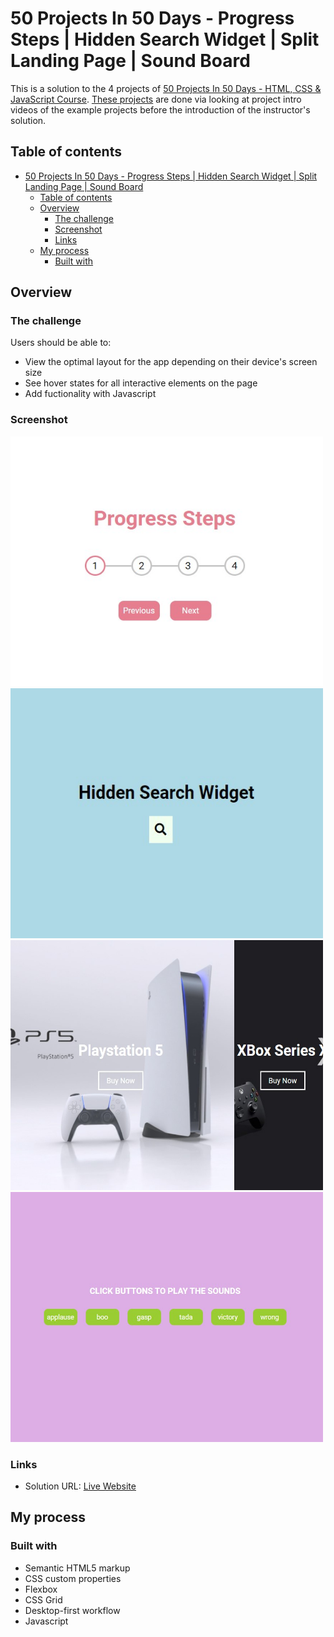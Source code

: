 # 50 Projects In 50 Days - Progress Steps | Hidden Search Widget | Split Landing Page | Sound Board

This is a solution to the 4 projects of [50 Projects In 50 Days - HTML, CSS & JavaScript Course](https://www.udemy.com/course/50-projects-50-days/). [These projects](https://gurhanalan.github.io/JS-SmallProjects-ProgressSteps/) are done via looking at project intro videos of the example projects before the introduction of the instructor's solution.

## Table of contents

- [50 Projects In 50 Days - Progress Steps | Hidden Search Widget | Split Landing Page | Sound Board](#50-projects-in-50-days---progress-steps--hidden-search-widget--split-landing-page--sound-board)
  - [Table of contents](#table-of-contents)
  - [Overview](#overview)
    - [The challenge](#the-challenge)
    - [Screenshot](#screenshot)
    - [Links](#links)
  - [My process](#my-process)
    - [Built with](#built-with)

## Overview

### The challenge

Users should be able to:

-   View the optimal layout for the app depending on their device's screen size
-   See hover states for all interactive elements on the page
-   Add fuctionality with Javascript

### Screenshot

<img  src="./img/ScreenshotProgressSteps.jpg" alt="html" height=400 width=500><br/>
<img  src="./img/ScreenshotHiddenSearchWidget.jpg" alt="html" height=400 width=500><br/>
<img  src="./img/ScreenshotSplitLandingPage.jpg" alt="html" height=400 width=500><br/>
<img  src="./img/soundboard.jpg" alt="html" height=400 width=500><br/>

<!-- ![](/img/ScreenshotProgressSteps.jpg)
![](/img/ScreenshotHiddenSearchWidget.jpg)
![](/img/ScreenshotSplitLandingPage.jpg) -->

### Links

-   Solution URL: [Live Website](https://gurhanalan.github.io/JS-SmallProjects-ProgressSteps/)

## My process

### Built with

-   Semantic HTML5 markup
-   CSS custom properties
-   Flexbox
-   CSS Grid
-   Desktop-first workflow
-   Javascript
